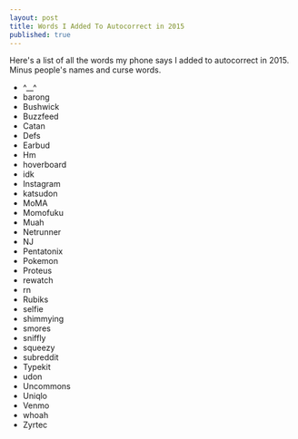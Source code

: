 ```yaml
---
layout: post
title: Words I Added To Autocorrect in 2015
published: true
---
```


Here's a list of all the words my phone says I added to autocorrect in 2015. Minus people's names and curse words.

 - ^__^
 - barong
 - Bushwick
 - Buzzfeed
 - Catan
 - Defs
 - Earbud
 - Hm
 - hoverboard
 - idk
 - Instagram
 - katsudon
 - MoMA
 - Momofuku
 - Muah
 - Netrunner
 - NJ
 - Pentatonix
 - Pokemon
 - Proteus
 - rewatch
 - rn
 - Rubiks
 - selfie
 - shimmying
 - smores
 - sniffly
 - squeezy
 - subreddit
 - Typekit
 - udon
 - Uncommons
 - Uniqlo
 - Venmo
 - whoah
 - Zyrtec

